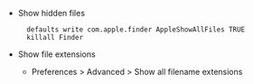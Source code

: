- Show hidden files

        defaults write com.apple.finder AppleShowAllFiles TRUE
        killall Finder

- Show file extensions
	- Preferences > Advanced > Show all filename extensions